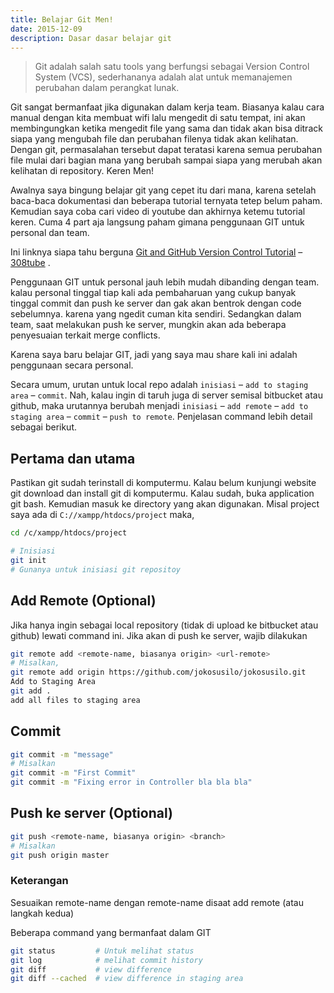 ```yaml
---
title: Belajar Git Men!
date: 2015-12-09
description: Dasar dasar belajar git
---
```


> Git adalah salah satu tools yang berfungsi sebagai Version Control System (VCS), sederhananya adalah alat untuk memanajemen perubahan dalam perangkat lunak.

Git sangat bermanfaat jika digunakan dalam kerja team. Biasanya kalau cara manual dengan kita membuat wifi lalu mengedit di satu tempat, ini akan membingungkan ketika mengedit file yang sama dan tidak akan bisa ditrack siapa yang mengubah file dan perubahan filenya tidak akan kelihatan. Dengan git, permasalahan tersebut dapat teratasi karena semua perubahan file mulai dari bagian mana yang berubah sampai siapa yang merubah akan kelihatan di repository. Keren Men!

Awalnya saya bingung belajar git yang cepet itu dari mana, karena setelah baca-baca dokumentasi dan beberapa tutorial ternyata tetep belum paham. Kemudian saya coba cari video di youtube dan akhirnya ketemu tutorial keren. Cuma 4 part aja langsung paham gimana penggunaan GIT untuk personal dan team.

Ini linknya siapa tahu berguna [Git and GitHub Version Control Tutorial](https://www.youtube.com/watch?v=mYjZtU1-u9Y) – [308tube](https://www.youtube.com/watch?v=mYjZtU1-u9Y) .

Penggunaan GIT untuk personal jauh lebih mudah dibanding dengan team. kalau personal tinggal tiap kali ada pembaharuan yang cukup banyak tinggal commit dan push ke server dan gak akan bentrok dengan code sebelumnya. karena yang ngedit cuman kita sendiri. Sedangkan dalam team, saat melakukan push ke server, mungkin akan ada beberapa penyesuaian terkait merge conflicts.

Karena saya baru belajar GIT, jadi yang saya mau share kali ini adalah penggunaan secara personal.

Secara umum, urutan untuk local repo adalah `inisiasi` – `add to staging area` – `commit`. Nah, kalau ingin di taruh juga di server semisal bitbucket atau github, maka urutannya berubah menjadi `inisiasi` – `add remote` – `add to staging area` – `commit` – `push to remote`. Penjelasan command lebih detail sebagai berikut.

## Pertama dan utama
Pastikan git sudah terinstall di komputermu. Kalau belum kunjungi website git download dan install git di komputermu. Kalau sudah, buka application git bash. Kemudian masuk ke directory yang akan digunakan. Misal project saya ada di `C://xampp/htdocs/project` maka,

```bash
cd /c/xampp/htdocs/project
```

```bash
# Inisiasi
git init
# Gunanya untuk inisiasi git repositoy
```

## Add Remote (Optional)
Jika hanya ingin sebagai local repository (tidak di upload ke bitbucket atau github) lewati command ini. Jika akan di push ke server, wajib dilakukan

```bash
git remote add <remote-name, biasanya origin> <url-remote>
# Misalkan,
git remote add origin https://github.com/jokosusilo/jokosusilo.git
Add to Staging Area
git add .
add all files to staging area
```

## Commit
```bash
git commit -m "message"
# Misalkan
git commit -m "First Commit"
git commit -m "Fixing error in Controller bla bla bla"
```

## Push ke server (Optional)
```bash
git push <remote-name, biasanya origin> <branch>
# Misalkan
git push origin master
```

### Keterangan
Sesuaikan remote-name dengan remote-name disaat add remote (atau langkah kedua)

Beberapa command yang bermanfaat dalam GIT
```bash
git status         # Untuk melihat status
git log            # melihat commit history
git diff           # view difference
git diff --cached  # view difference in staging area
```